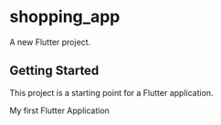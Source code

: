 # shopping_app

A new Flutter project.

## Getting Started

This project is a starting point for a Flutter application.

My first Flutter Application
